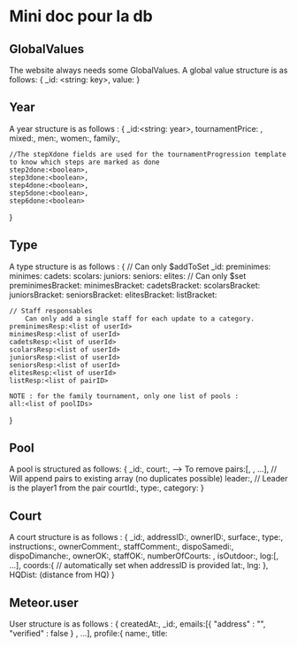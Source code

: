 # Mini doc pour la db

## GlobalValues

The website always needs some GlobalValues.
A global value structure is as follows:
    {
        _id: <string: key>,
        value: <value>
    }

## Year

A year structure is as follows :
{
    _id:<string: year>,
    tournamentPrice: <number>,
    mixed:<typeID>,
    men:<typeID>,
    women:<typeID>,
    family:<typeID>,

    //The stepXdone fields are used for the tournamentProgression template to know which steps are marked as done
    step2done:<boolean>,
    step3done:<boolean>,
    step4done:<boolean>,
    step5done:<boolean>,
    step6done:<boolean>
}


## Type

A type structure is as follows :
{
    // Can only $addToSet
    _id:<typeID>
    preminimes:<list of poolIDs>
    minimes:<list of poolIDs>
    cadets:<list of poolIDs>
    scolars:<list of poolIDs>
    juniors:<list of poolIDs>
    seniors:<list of poolIDs>
    elites:<list of poolIDs>
    // Can only $set
    preminimesBracket:<list of pairId>
    minimesBracket:<list of pairId>
    cadetsBracket:<list of pairId>
    scolarsBracket:<list of pairId>
    juniorsBracket:<list of pairId>
    seniorsBracket:<list of pairId>
    elitesBracket:<list of pairId>
    listBracket:<list of pairID>


    // Staff responsables
        Can only add a single staff for each update to a category.
    preminimesResp:<list of userId>
    minimesResp:<list of userId>
    cadetsResp:<list of userId>
    scolarsResp:<list of userId>
    juniorsResp:<list of userId>
    seniorsResp:<list of userId>
    elitesResp:<list of userId>
    listResp:<list of pairID>

    NOTE : for the family tournament, only one list of pools :
    all:<list of poolIDs>
}


## Pool

A pool is structured as follows:
{
    _id:<id>,
    court:<court>, --> To remove
    pairs:[<pairID>, <pairID>, ...], // Will append pairs to existing array (no duplicates possible)
    leader:<pairId>, // Leader is the player1 from the pair
    courtId:<courtID>,
    type:<type>,
    category:<category>
}

## Court

A court structure is as follows :
{
    _id:<courtId>,
    addressID:<addressID>,
    ownerID:<ownerID>,
    surface:<surface>,
    type:<type>,
    instructions:<instructions>,
    ownerComment:<ownerComment>,
    staffComment:<staffComment>,
    dispoSamedi:<boolean>,
    dispoDimanche:<boolean>,
    ownerOK:<boolean>,
    staffOK:<boolean>,
    numberOfCourts: <integer>,
    isOutdoor:<boolean>,
    log:[<logId>, ...],
    coords:{ // automatically set when addressID is provided
        lat:<latitude>,
        lng:<longitude>
    },
    HQDist:<double> (distance from HQ)
}


## Meteor.user

User structure is as follows :
{
    createdAt:<createdAt>,
    _id:<id>,
    emails:[{ "address" : "<email1>", "verified" : false } , ...],
    profile:{
        name:<name>,
        title:<title>,
        firstName:<firstName>,
        lastName:<lastName>,
        addressID:<addressID>,
        phone:<phone>,
        birthDate:<birthDate>,
        AFT:<AFT>,
        isStaff:<isStaff>,
        isAdmin:<isAdmin>,
        gender:<gender>
    },
    services:{
        google{
            <google stuff>
        }
        facebook{
            <facebook stuff>
        }
    },
    log:[<logId>, ...]
}


## Address

The addressData structure is as follows :
{
    _id:<id>, // Omit this if you want to create a new address, this will be auto-generated
    street:<street>,
    number:<number>,
    box:<box>,
    city:<city>,
    zipCode:<zipCode>,
    country:<country>,
    isCourtAddress:<boolean>
}


## Pair

A pair is structured as follows:
{
    _id:<id>,
    player1:{
        _id:<userID>,
        extras:{
            <name>:<number>
        },
        playerWish:<playerWish>,
        courtWish:<courtWish>,
        otherWish:<otherWish>
    },
    player2:{
        _id:<userID>,
        extras:{
            <name>:<number>
        },
        playerWish:<playerWish>,
        courtWish:<courtWish>,
        otherWish:<otherWish>
    },
    tournament :[<pointsRound1>, <pointsRound2>, ....],
    tournamentCourts:[<courtForRound1>, ...],
    year:<year>
}

## Extra
An extra is structured as follows :
{
    _id:<id>,
    name:<extra name>,
    price:<price>,
    comment:<comment>
}

## Payment

A payment is structured as follows :
{
    _id:<id>,
    userID: <user id>,
    tournamentYear: <tournament year>,
    day: <saturday or sunday>,
    status:<string: status>, // paid or pending
    balance:<number: balance>,
    date:<date>,
    paymentMethod:<string: method>, // Cash, CreditCard or BankTransfer
}


## Match

A match is structured as follows :
{
    _id:<id>,
    poolId:<poolId>,
    <pairID>:<points>,
    <pairID>:<points>,
    courtId:<courtID>
}

matchData is expected to be formated like this :
{
    _id:<id>, // Optional
    poolId:<poolId>,
    pair1: {pairId: <pairID>, points:<points>}, // Note : the order pair1/pair2 is irrelevant and is just for the convenience of parsing the data
    pair2: {pairId: <pairID>, points:<points>}
}


## FORUM

Thread structure:
{
    _id:<threadId>,
    name:<threadName>,
    topics:[
        <topicId1>, ...
    ]
}

Topic structure:
{
    _id:<topicId>,
    name:<topic name>,
    lastUpdatedTime:<Date>,
    lastUpdatedUser:<userId>,
    posts:[<post1>,...]
}

Post structure:
{
    time:<Date>,
    author:<userId>,
    postText:<post text>
}
